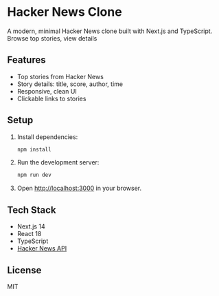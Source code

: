 # Hacker News Clone

A modern, minimal Hacker News clone built with Next.js and TypeScript. Browse top stories, view details

## Features
- Top stories from Hacker News
- Story details: title, score, author, time
- Responsive, clean UI
- Clickable links to stories

## Setup

1. Install dependencies:
   ```bash
   npm install
   ```
2. Run the development server:
   ```bash
   npm run dev
   ```
3. Open [http://localhost:3000](http://localhost:3000) in your browser.

## Tech Stack
- Next.js 14
- React 18
- TypeScript
- [Hacker News API](https://github.com/HackerNews/API)

## License
MIT 
